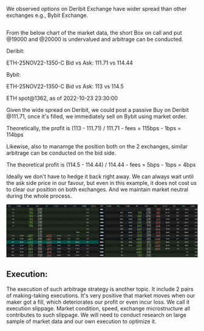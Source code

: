 
We observed options on Deribit Exchange have wider spread than other exchanges e.g., Bybit Exchange. 

##

From the below chart of the market data, the short Box on call and put @19000 and @20000 is undervalued and arbitrage can be conducted.

Deribit:

ETH-25NOV22-1350-C Bid vs Ask: 111.71 vs 114.44

Bybit:

ETH-25NOV22-1350-C Bid vs Ask: 113 vs 114.5

ETH spot@1362, as of 2022-10-23 23:30:00

Given the wide spread on Deribit, we could post a passive Buy on Deribit @111.71, once it's filled, we immediately sell on Bybit using market order.

Theoretically, the profit is (113 - 111.71) / 111.71 - fees = 115bps - 1bps = 114bps

Likewise, also to manamge the position both on the 2 exchanges, similar arbitrage can be conducted on the bid side. 

The theoretical profit is (114.5 - 114.44) / 114.44 - fees = 5bps - 1bps = 4bps

Ideally we don't have to hedge it back right away. We can always wait until the ask side price in our favour, but even in this example, it does not cost us to clear our position on both exchanges. And we maintain market neutral during the whole process.


![Happy Christmas](deribit_options.PNG)


## Execution:
The execution of such arbitrage strategy is another topic. It include 2 pairs of making-taking executions. It's very positive that market moves when our maker got a fill, which deteriorates our profit or even incur loss. We call it execution slippage. Market condition, speed, exchange microstructure all contributes to such slippage. We will need to conduct research on large sample of market data and our own execution to optimize it. 


